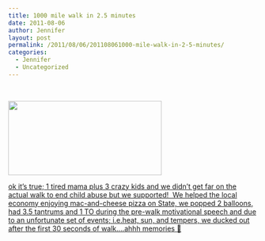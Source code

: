 ```yaml
---
title: 1000 mile walk in 2.5 minutes
date: 2011-08-06
author: Jennifer
layout: post
permalink: /2011/08/06/201108061000-mile-walk-in-2-5-minutes/
categories:
  - Jennifer
  - Uncategorized
---
```

&nbsp;

<a rel="attachment wp-att-1045" href="http://static.squarespace.com/static/50db6bb3e4b015296cd43789/50dfa5b1e4b0dc6320e0b5ea/50dfa5efe4b0dc6320e0bd3e/1356834287915/?format=original"><img title="IMG_0050" height="150" alt="" width="310" class="alignnone size-thumbnail wp-image-1045" src="http://static.squarespace.com/static/50db6bb3e4b015296cd43789/50dfa5b1e4b0dc6320e0b5ea/50dfa5b3e4b0dc6320e0b82e/1312589548000/?format=original" /></a>

<a rel="attachment wp-att-1045" href="http://static.squarespace.com/static/50db6bb3e4b015296cd43789/50dfa5b1e4b0dc6320e0b5ea/50dfa5efe4b0dc6320e0bd3e/1356834287915/?format=original">ok it&#8217;s true; 1 tired mama plus 3 crazy kids and we didn&#8217;t get far on the actual </a>[walk to end child abuse](http://1000milejourney.org/what-is-the-1kmj/)<a rel="attachment wp-att-1045" href="http://static.squarespace.com/static/50db6bb3e4b015296cd43789/50dfa5b1e4b0dc6320e0b5ea/50dfa5efe4b0dc6320e0bd3e/1356834287915/?format=original"> but we supported!  We helped the local economy enjoying mac-and-cheese pizza on State, we popped 2 balloons, had 3.5 tantrums and 1 TO during the pre-walk motivational speech and due to an unfortunate set of events; i.e.heat, sun, and tempers, we ducked out after the first 30 seconds of walk&#8230;.ahhh memories 🙂</a>

&nbsp;
